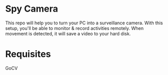 # Spy Camera
This repo will help you to turn your PC into a surveillance camera. With this setup, you'll be able to monitor & record activities remotely. When movement is detected, it will save a video to your hard disk.

# Requisites
GoCV
